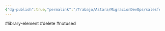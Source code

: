 ```yaml
---
{"dg-publish":true,"permalink":"/Trabajo/Astara/MigracionDevOps/salesforce/libraries/retrieveOrgMetadata/"}
---
```



#library-element
#delete 
#notused 